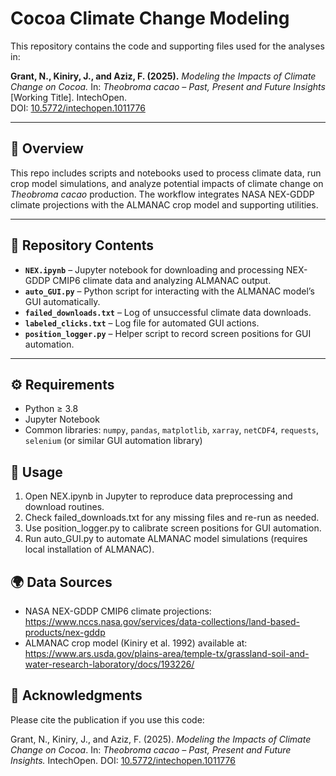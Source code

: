 # Cocoa Climate Change Modeling  

This repository contains the code and supporting files used for the analyses in:  

**Grant, N., Kiniry, J., and Aziz, F. (2025).** *Modeling the Impacts of Climate Change on Cocoa.* In: *Theobroma cacao – Past, Present and Future Insights* [Working Title]. IntechOpen.  
DOI: [10.5772/intechopen.1011776](http://dx.doi.org/10.5772/intechopen.1011776)  

---

## 📖 Overview  
This repo includes scripts and notebooks used to process climate data, run crop model simulations, and analyze potential impacts of climate change on *Theobroma cacao* production. The workflow integrates NASA NEX-GDDP climate projections with the ALMANAC crop model and supporting utilities.  

---

## 📂 Repository Contents  

- **`NEX.ipynb`** – Jupyter notebook for downloading and processing NEX-GDDP CMIP6 climate data and analyzing ALMANAC output.  
- **`auto_GUI.py`** – Python script for interacting with the ALMANAC model’s GUI automatically.  
- **`failed_downloads.txt`** – Log of unsuccessful climate data downloads.  
- **`labeled_clicks.txt`** – Log file for automated GUI actions.  
- **`position_logger.py`** – Helper script to record screen positions for GUI automation.  

---

## ⚙️ Requirements  

- Python ≥ 3.8  
- Jupyter Notebook  
- Common libraries: `numpy`, `pandas`, `matplotlib`, `xarray`, `netCDF4`, `requests`, `selenium` (or similar GUI automation library)  

## 🚀 Usage

1. Open NEX.ipynb in Jupyter to reproduce data preprocessing and download routines.
2. Check failed_downloads.txt for any missing files and re-run as needed.
3. Use position_logger.py to calibrate screen positions for GUI automation. 
4. Run auto_GUI.py to automate ALMANAC model simulations (requires local installation of ALMANAC).

## 🌍 Data Sources

- NASA NEX-GDDP CMIP6 climate projections: https://www.nccs.nasa.gov/services/data-collections/land-based-products/nex-gddp
- ALMANAC crop model (Kiniry et al. 1992) available at: https://www.ars.usda.gov/plains-area/temple-tx/grassland-soil-and-water-research-laboratory/docs/193226/

## 🙏 Acknowledgments

Please cite the publication if you use this code:

Grant, N., Kiniry, J., and Aziz, F. (2025). *Modeling the Impacts of Climate Change on Cocoa*. In: *Theobroma cacao – Past, Present and Future Insights.* IntechOpen. DOI: [10.5772/intechopen.1011776](http://dx.doi.org/10.5772/intechopen.1011776)
